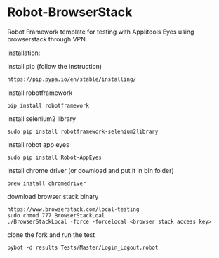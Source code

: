 # Robot-BrowserStack
Robot Framework template for testing with Applitools Eyes using browserstack through VPN.

installation:

install pip (follow the instruction)
```sh
https://pip.pypa.io/en/stable/installing/
```
install robotframework
```
pip install robotframework
```
install selenium2 library
```
sudo pip install robotframework-selenium2library
```
install robot app eyes
```
sudo pip install Robot-AppEyes
```
install chrome driver (or download and put it in bin folder)
```
brew install chromedriver
```
download browser stack binary
```
https://www.browserstack.com/local-testing
sudo chmod 777 BrowserStackLoal
./BrowserStackLocal -force -forcelocal <browser stack access key>
```
clone the fork and run the test
```
pybot -d results Tests/Master/Login_Logout.robot
```




